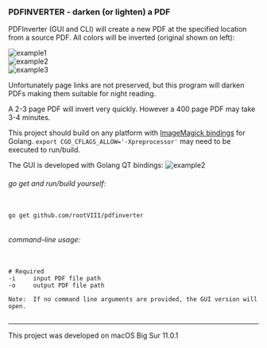 ### PDFINVERTER - darken (or lighten) a PDF

PDFInverter (GUI and CLI) will create a new PDF at the specified
location from a source PDF. All colors will be inverted (original shown on left):

<img src="https://user-images.githubusercontent.com/30498791/166346009-2b635dda-3c79-4557-9a7b-20f5bb64f075.png" alt="example1"><br>
<img src="https://user-images.githubusercontent.com/30498791/166346010-9d05b846-c924-4012-9693-928eafbc2a83.png" alt="example2"><br>
<img src="https://user-images.githubusercontent.com/30498791/166346011-c470d255-602c-4379-a8bd-bc0e8a2085ed.png" alt="example3"><br>


Unfortunately page links are not preserved, but this program will darken PDFs making them suitable for night reading.


A 2-3 page PDF will invert very quickly. However a 400 page PDF may take 3-4 minutes.


This project should build on any platform with <a href="https://github.com/gographics/imagick">ImageMagick bindings</a> for Golang. <code>export CGO_CFLAGS_ALLOW='-Xpreprocessor'</code> may need to be executed to run/build.



The GUI is developed with Golang QT bindings:
<img src="https://user-images.githubusercontent.com/30498791/166346008-b40e110c-9fb9-4ca1-9434-0e1f5a330171.png" alt="example2">


###### go get and run/build yourself:
<pre>
  <code>
go get github.com/rootVIII/pdfinverter
  </code>
</pre>


###### command-line usage:
<pre>
  <code>
# Required
-i     input PDF file path
-o     output PDF file path

Note:  If no command line arguments are provided, the GUI version will open.
  </code>
</pre>

<hr>
This project was developed on macOS Big Sur 11.0.1
